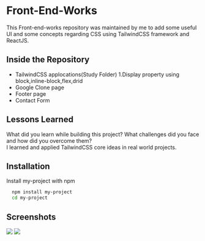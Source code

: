 
# Front-End-Works 

This Front-end-works repository was maintained by me to add some useful UI and some concepts regarding CSS using TailwindCSS framework and ReactJS.


## Inside the Repository

- TailwindCSS applocations(Study Folder)
    1.Display property using block,inline-block,flex,drid
- Google Clone page
- Footer page
- Contact Form


## Lessons Learned

What did you learn while building this project? What challenges did you face and how did you overcome them?  
I learned and applied TailwindCSS core ideas in real world projects.


## Installation

Install my-project with npm

```bash
  npm install my-project
  cd my-project
```
    
## Screenshots

![](https://placehold.co/600x400)
![](https://placehold.co/600x400)


